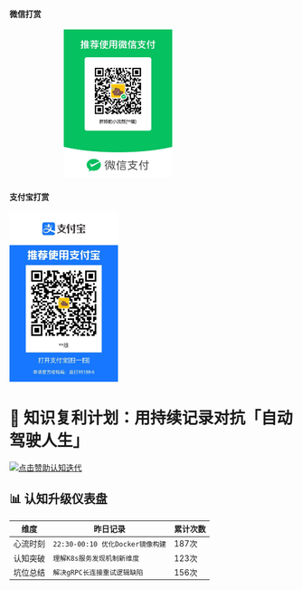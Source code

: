 <!-- tabs:start -->
#### **微信打赏**

<img style="width:20vw;margin-left:10vw;" src="./src/img/wxpay.jpg"/>

#### **支付宝打赏**

<img style="width:20vw;" src="./src/img/zfbpay.jpg">

<!-- tabs:end -->
# 🧠 知识复利计划：用持续记录对抗「自动驾驶人生」

[![点击赞助认知迭代](https://img.shields.io/badge/❤️_Sponsor-让知识废炮变神器-ff69b4)](https://zjxweb.github.io/#/pay)

## 📊 认知升级仪表盘
| 维度       | 昨日记录                          | 累计次数 |
|------------|-----------------------------------|----------|
| 心流时刻   | `22:30-00:10 优化Docker镜像构建`  | 187次     |
| 认知突破   | `理解K8s服务发现机制新维度`       | 123次     |
| 坑位总结   | `解决gRPC长连接重试逻辑缺陷`      | 156次     |
